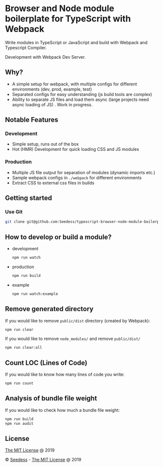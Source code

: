 # Browser and Node module boilerplate for TypeScript with Webpack

Write modules in TypeScript or JavaScript and build with Webpack and Typescript Compiler. 

Development with Webpack Dev Server. 


## Why?

* A simple setup for webpack, with multiple configs for different environments (dev, prod, example, test) 
* Separated configs for easy understanding (js build tools are complex)
* Ability to separate JS files and load them async (large projects need async loading of JS) . Work in progress. 


## Notable Features

### Development

* Simple setup, runs out of the box
* Hot (HMR) Development for quick loading CSS and JS modules

### Production

* Multiple JS file output for separation of modules (dynamic imports etc.)
* Sample webpack configs in `./webpack` for different environments
* Extract CSS to external css files in builds

## Getting started

### Use Git

```bash
git clone git@github.com:Seedess/typescript-browser-node-module-boilerplate.git
```

## How to develop or build a module?

* development

    ```bash
    npm run watch
    ```

* production

    ```bash
    npm run build
    ```

* example

    ```bash
    npm run watch:example
    ```

## Remove generated directory

If you would like to remove `public/dist` directory (created by Webpack):

```bash
npm run clear
```

If you would like to remove `node_modules/` and remove `public/dist/`

```bash
npm run clear:all
```

## Count LOC (Lines of Code)

If you would like to know how many lines of code you write:

```bash
npm run count
```

## Analysis of bundle file weight

If you would like to check how much a bundle file weight:

```bash
npm run build
npm run audit
```

## License

[The MIT License](http://piecioshka.mit-license.org) @ 2019

&copy; [Seedess](https://seedess.com) - [The MIT License](https://seedess.mit-license.org/) @ 2019
